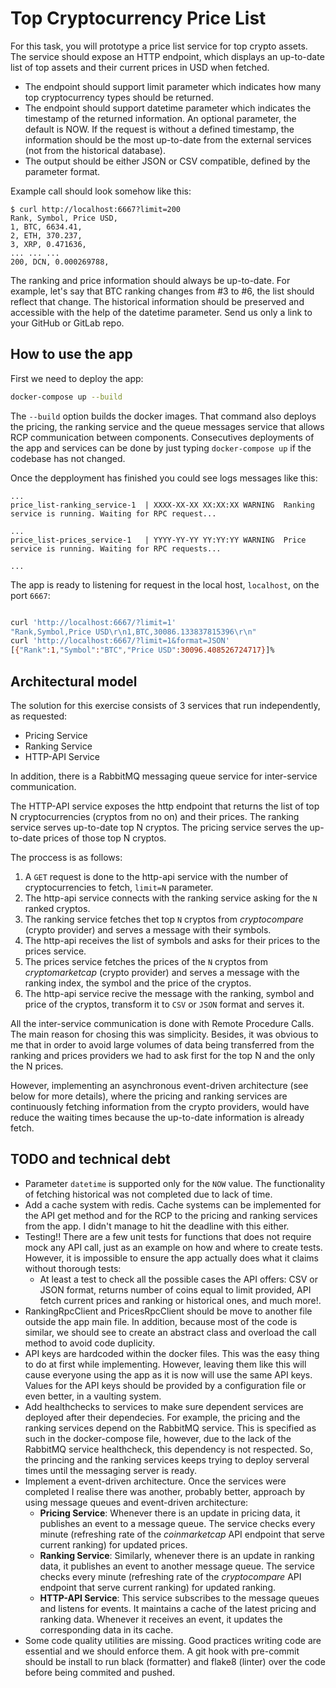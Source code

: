# Top Cryptocurrency Price List
For this task, you will prototype a price list service for top crypto assets.
The service should expose an HTTP endpoint, which displays an up-to-date list of top assets and
their current prices in USD when fetched.
* The endpoint should support limit parameter which indicates how many top cryptocurrency
types should be returned.
* The endpoint should support datetime parameter which indicates the timestamp of the
returned information. An optional parameter, the default is NOW. If the request is without a
defined timestamp, the information should be the most up-to-date from the external
services (not from the historical database).
* The output should be either JSON or CSV compatible, defined by the parameter format.

Example call should look somehow like this:
```
$ curl http://localhost:6667?limit=200
Rank, Symbol, Price USD,
1, BTC, 6634.41,
2, ETH, 370.237,
3, XRP, 0.471636,
... ... ...
200, DCN, 0.000269788,
```

The ranking and price information should always be up-to-date. For example, let's say that BTC
ranking changes from #3 to #6, the list should reflect that change. The historical information
should be preserved and accessible with the help of the datetime parameter.
Send us only a link to your GitHub or GitLab repo.

## How to use the app
First we need to deploy the app:
```bash
docker-compose up --build
```
The `--build` option builds the docker images. That command also deploys the pricing, the ranking service and the queue messages service that allows RCP communication between components. Consecutives deployments of the app and services can be done by just typing `docker-compose up` if the codebase has not changed.

Once the depployment has finished you could see logs messages like this:
```
...
price_list-ranking_service-1  | XXXX-XX-XX XX:XX:XX WARNING  Ranking service is running. Waiting for RPC request...

...
price_list-prices_service-1   | YYYY-YY-YY YY:YY:YY WARNING  Price service is running. Waiting for RPC requests...

...
```
The app is ready to listening for request in the local host, `localhost`, on the port `6667`:
```bash

curl 'http://localhost:6667/?limit=1'
"Rank,Symbol,Price USD\r\n1,BTC,30086.133837815396\r\n"
curl 'http://localhost:6667/?limit=1&format=JSON'
[{"Rank":1,"Symbol":"BTC","Price USD":30096.408526724717}]%
```

## Architectural model
The solution for this exercise consists of 3 services that run independently, as requested:
- Pricing Service
- Ranking Service
- HTTP-API Service

In addition, there is a RabbitMQ messaging queue service for inter-service communication.

The HTTP-API service exposes the http endpoint that returns the list of top N cryptocurrencies (cryptos from no on) and their prices. The ranking service serves up-to-date top N cryptos. The pricing service serves the up-to-date prices of those top N cryptos.

The proccess is as follows:
1. A `GET` request is done to the http-api service with the number of cryptocurrencies to fetch, `limit=N` parameter.
2. The http-api service connects with the ranking service asking for the `N` ranked cryptos.
3. The ranking service fetches thet top `N` cryptos from *cryptocompare* (crypto provider) and serves a message with their symbols.
4. The http-api receives the list of symbols and asks for their prices to the prices service.
5. The prices service fetches the prices of the `N` cryptos from *cryptomarketcap* (crypto provider) and serves a message with the ranking index, the symbol and the price of the cryptos.
6. The http-api service recive the message with the ranking, symbol and price of the cryptos, transform it to `CSV` or `JSON` format and serves it.

All the inter-service communication is done with Remote Procedure Calls. The main reason for chosing this was simplicity. Besides, it was obvious to me that in order to avoid large volumes of data being transferred from the ranking and prices providers we had to ask first for the top N and the only the N prices.

However, implementing an asynchronous event-driven architecture (see below for more details), where the pricing and ranking services are continuously fetching information from the crypto providers, would have reduce the waiting times because the up-to-date information is already fetch.

## TODO and technical debt
- Parameter `datetime` is supported only for the `NOW` value. The functionality of fetching historical was not completed due to lack of time.
- Add a cache system with redis. Cache systems can be implemented for the API get method and for the RCP to the pricing and ranking services from the app. I didn't manage to hit the deadline with this either.
- Testing!! There are a few unit tests for functions that does not require mock any API call, just as an example on how and where to create tests. However, it is impossible to ensure the app actually does what it claims without thorough tests:
	- At least a test to check all the possible cases the API offers: CSV or JSON format, returns number of coins equal to limit provided, API fetch current prices and ranking or historical ones, and much more!. 
- RankingRpcClient and PricesRpcClient should be move to another file outside the app main file. In addition, because most of the code is similar, we should see to create an abstract class and overload the call method to avoid code duplicity.
- API keys are hardcoded within the docker files. This was the easy thing to do at first while implementing. However, leaving them like this will cause everyone using the app as it is now will use the same API keys. Values for the API keys should be provided by a configuration file or even better, in a vaulting system.
- Add healthchecks to services to make sure dependent services are deployed after their dependecies. For example, the pricing and the ranking services depend on the RabbitMQ service. This is specified as such in the docker-compose file, however, due to the lack of the RabbitMQ service healthcheck, this dependency is not respected. So, the princing and the ranking services keeps trying to deploy serveral times until the messaging server is ready.
- Implement a event-driven architecture. Once the services were completed I realise there was another, probably better, approach by using message queues and event-driven architecture:
	- **Pricing Service**: Whenever there is an update in pricing data, it publishes an event to a message queue. The service checks every minute (refreshing rate of the *coinmarketcap* API endpoint that serve current ranking) for updated prices.
	- **Ranking Service**: Similarly, whenever there is an update in ranking data, it publishes an event to another message queue. The service checks every minute (refreshing rate of the *cryptocompare* API endpoint that serve current ranking) for updated ranking.
	- **HTTP-API Service**: This service subscribes to the message queues and listens for events. It maintains a cache of the latest pricing and ranking data. Whenever it receives an event, it updates the corresponding data in its cache.
- Some code quality utilities are missing. Good practices writing code are essential and we should enforce them. A git hook with pre-commit should be install to run black (formatter) and flake8 (linter) over the code before being commited and pushed.
